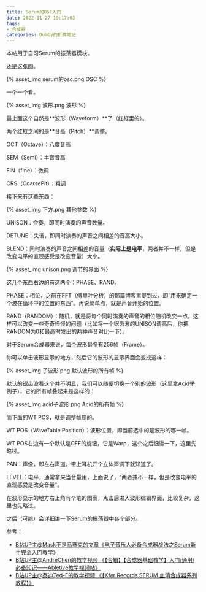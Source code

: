 ```yaml
---
title: Serum的OSC入门
date: 2022-11-27 19:17:03
tags:
- 合成器
categories: Dumby的折腾笔记
---
```


本帖用于自习Serum的振荡器模块。

<!--more-->

还是这张图。

{% asset_img serum的osc.png OSC %}

一个一个看。

{% asset_img 波形.png 波形 %}

最上面这个自然是**波形（Waveform）**了（红框里的）。

两个红框之间的是**音高（Pitch）**调整。

OCT（Octave）：八度音高

SEM（Semi）：半音音高

FIN（fine）：微调

CRS（CoarsePit）：粗调

接下来有这些东西：

{% asset_img 下方.png 其他参数 %}

UNISON：合奏，即同时演奏的声音数量。

DETUNE：失谐，即同时演奏的声音之间相差的音高大小。

BLEND：同时演奏的声音之间相差的音量（**实际上是电平**，两者并不一样，但是改变电平的直观感受是改变音量）大小。

{% asset_img unison.png 调节的界面 %}

这几个东西右边的有这两个：PHASE、RAND。

PHASE：相位，之前在FFT（傅里叶分析）的那篇博客里提到过，即“用来确定一个波在循环中的位置的东西”。再说简单点，就是声音开始的位置。

RAND（RANDOM）：随机，就是将每个同时演奏的声音的相位随机改变一点。这样可以改变一些奇奇怪怪的问题（比如将一个锯齿波的UNISON调高后，你把RANDOM为0和最高时发出的两种声音对比一下）。

对于Serum合成器来说，每个波形最多有256帧（Frame）。

你可以单击波形显示的地方，然后它的波形的显示界面会变成这样：

{% asset_img 子波形.png 默认波形的所有帧 %}

默认的锯齿波看这个并不明显，我们可以随便切换一个别的波形（这里拿Acid举例子），它的所有帧叠起来是这样的：

{% asset_img acid子波形.png Acid的所有帧 %}

而下面的WT POS，就是调整帧用的。

WT POS（WaveTable Position）：波形位置，即当前选中的是波形的哪一帧。

WT POS右边有一个默认是OFF的旋钮，它是Warp，这个之后细讲一下，这里先略过。

PAN：声像，即左右声道，带上耳机开个立体声调下就知道了。

LEVEL：电平，通常拿来当音量用，上面说了，“两者并不一样，但是改变电平的直观感受是改变音量”。

在波形显示的地方右上角有个笔的图案，点击后进入波形编辑界面，比较复杂，这里也先略过。

之后（可能）会详细讲一下Serum的振荡器中各个部分。

参考：
- [B站UP主@Mask不是马赛克的文章《电子音乐人必备合成器战法之Serum新手完全入门教学》](https://www.bilibili.com/read/cv758489)
- [B站UP主@AndreChen的教学视频 《【合辑】【合成器基础教学】入门/通用/必备知识——Abletive教学视频站》](https://www.bilibili.com/video/BV1Ys411i7hF)
- [B站UP主@泰迪Ted-E的教学视频 《【Xfer Records SERUM 血清合成器系列教程】》](https://www.bilibili.com/video/BV1op411f7Dr)